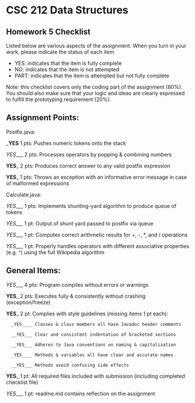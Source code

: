 # CSC 212 Data Structures
## Homework 5 Checklist

Listed below are various aspects of the assignment.  When you turn in
your work, please indicate the status of each item

- YES: indicates that the item is fully complete
- NO: indicates that the item is not attempted
- PART: indicates that the item is attempted but not fully complete

Note: this checklist covers only the coding part of the assignment (80%).
You should also make sure that your logic and ideas are clearly expressed to fulfill the prototyping requirement (20%).

## Assignment Points:

Postfix.java:

___YES__ 1 pts: Pushes numeric tokens onto the stack

_YES____ 2 pts: Processes operators by popping & combining numbers

__YES___ 2 pts: Produces correct answer to any valid postfix expression

__YES___ 1 pts: Throws an exception with an informative error message in case of malformed expressions


Calculate.java:

_YES____ 1 pts: Implements shunting-yard algorithm to produce queue of tokens

_YES____ 1 pt: Output of shunt yard passed to postfix via queue

_YES____ 1 pt: Computes correct arithmetic results for +, -, *, and / operations

_YES____ 1 pt: Properly handles operators with different associative properties (e.g. ^) using the full Wikipedia algorithm



## General Items:

_YES____ 4 pts: Program compiles without errors or warnings

__YES___ 2 pts: Executes fully & consistently without crashing (exception/freeze)

__YES___ 2 pt: Complies with style guidelines (missing items 1 pt each):

      _YES____ Classes & class members all have Javadoc header comments

      __YES___ Clear and consistent indentation of bracketed sections

      __YES___ Adheres to Java conventions on naming & capitalization

      _YES____ Methods & variables all have clear and accurate names

      __YES___ Methods avoid confusing side effects

__YES___ 1 pt: All required files included with submission (including completed checklist file)

_YES____ 1 pt: readme.md contains reflection on the assignment